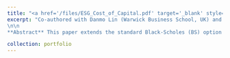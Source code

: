 ```yaml
---
title: "<a href='/files/ESG_Cost_of_Capital.pdf' target='_blank' style='color:rgb(0, 140, 191);'>The Spillover of Corporate ES on Cost of Debt</a>"
excerpt: "Co-authored with Danmo Lin (Warwick Business School, UK) and Siti Farida (Birmingham Business School, UK). [SSRN link here](https://papers.ssrn.com/sol3/papers.cfm?abstract_id=4988359)
\n\n
**Abstract** This paper extends the standard Black-Scholes (BS) option pricing framework by utilizing the generalized solution to the heat equation proposed by Choi et al. (2017). We present the closed-form solution for a generalized BS (GBS) model and show that the modification to the standard call option price comes from two additional augments interpreted as factors associated with investor sentiment toward the underlying asset. Our model outperforms the standard BS model in both in-sample fit and out-of-sample prediction on S&P 500 index option data. Further analysis shows that the parameters for the newly incorporated terms strongly reflect investors expectation and help better explain how option market prices tend to drift from the BS model."

collection: portfolio
---
```


